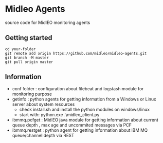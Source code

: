# Midleo Agents

source code for MidlEO monitoring agents

## Getting started


```
cd your-folder
git remote add origin https://github.com/midleo/midleo-agents.git
git branch -M master
git pull origin master
```

## Information

- conf folder : configuration about filebeat and logstash module for monitoring purpose
- getinfo : python agents for getting information from a Windows or Linux server about system resources
  - check install.sh and install the python modules on windows/linux
  - start with: python.exe .\midleo_client.py
- ibmmq.pcfget : MidlEO java module for getting information about current queue depth , max age and uncommited messages via PCF
- ibmmq.restget : python agent for getting information about IBM MQ queue/channel depth via REST